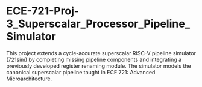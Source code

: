 # ECE-721-Proj-3_Superscalar_Processor_Pipeline_Simulator
This project extends a cycle-accurate superscalar RISC-V pipeline simulator (721sim) by completing missing pipeline components and integrating a previously developed register renaming module. The simulator models the canonical superscalar pipeline taught in ECE 721: Advanced Microarchitecture.
